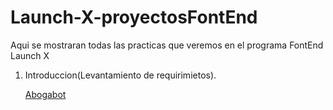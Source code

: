 # Launch-X-proyectosFontEnd
Aqui se mostraran todas las practicas que veremos en el programa FontEnd Launch X

1. Introduccion(Levantamiento de requirimietos).

    [Abogabot](https://github.com/KevinCuevas26/Launch-X-proyectosFontEnd/blob/50fc37e21b1ae9e1e30517d4db71b99c62513858/Abogabot)
